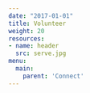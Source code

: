 ```yaml
---
date: "2017-01-01"
title: Volunteer
weight: 20
resources:
- name: header
  src: serve.jpg
menu:
  main:
    parent: 'Connect'
---
```


